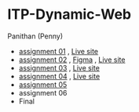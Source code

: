 # ITP-Dynamic-Web
Panithan (Penny)

* [assignment 01](https://github.com/PanithanPenny/ITP-Dynamic-Web/tree/ea55a37ec98e9f5ce9c645838c35ee2e0de91e2e/assignment%2001)  ,  [Live site](https://dw-capybara2.glitch.me)
* [assignment 02](https://github.com/PanithanPenny/ITP-Dynamic-Web/tree/3d7c48d492a42b7312c9f011e0d55abf95739272/assignment%2002%20) , 
 [Figma](https://www.figma.com/file/njClMNPUWTN5foeX4wHwXO/DW--web-2?type=design&node-id=0%3A1&mode=design&t=qVS64I9xF7mbP2tZ-1) ,
 [ Live site ](https://dynamic-web-2-penny.glitch.me)
* [assignment 03](https://github.com/PanithanPenny/ITP-Dynamic-Web/tree/860adccd27ac587e632b7e1178f67c20a5b9fae8/assignment%2003) , [Live site](https://dynamic-web---api---penny.glitch.me/)
* [assignment 04](https://github.com/PanithanPenny/ITP-Dynamic-Web/tree/6fa19dade7b804d06a3128bb9eb4d33ea1702410/assignment%2004) , [ Live site ](https://dynamic-web-sign-up-email.glitch.me/)
* [assignment 05](https://github.com/PanithanPenny/ITP-Dynamic-Web/tree/main/assignment%2005)
* assignment 06
* Final 
